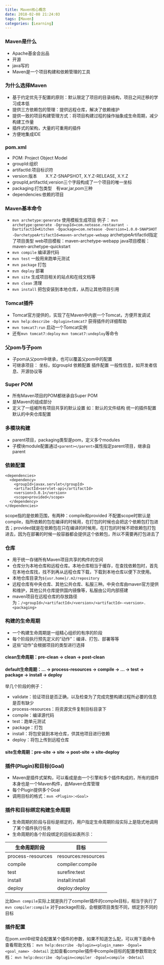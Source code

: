 ```yaml
---
title: Maven核心概念
date: 2018-02-08 21:24:03
tags: [Maven]
categories: [Learning]
---
```


### Maven是什么
- Apache基金会出品
- 开源
- java写的
- Maven是一个项目构建和依赖管理的工具

### 为什么选择Maven
- 基于约定优先于配置的原则：默认限定了项目的目录结构，项目之间迁移的学习成本低
- 提供三方依赖包的管理：提供远程仓库，解决了依赖维护
- 提供一致的项目构建管理方式：将项目构建过程的操作抽象成生命周期，减少构建工作量
- 插件式的架构，大量的可重用的插件
- 方便地集成IDE

### pom.xml
- POM: Project Object Model
- groupId:组织
- artifactId:项目标识符
- version:版本　　X.Y.Z-SNAPSHOT, X.Y.Z-RELEASE, X.Y.Z
- groupId,artifactId,version三个字段构成了一个项目的唯一坐标
- packaging:打包类型　有war,jar,pom三种
- dependencies:依赖的项目

### Maven基本命令
- `mvn archetype:generate`  使用模板生成项目
例子： 
`mvn archetype:generate -DgroupId=com.netease.restaurant -DartifactId=Kitchen -Dpackage=com.netease -Dversion=1.0.0-SNAPSHOT -DarchetypeArtifactId=maven-archetype-webapp`
archetypeArtifactId指定了项目类型
web项目模板：maven-archetype-webapp
java项目模板：maven-archetype-quickstart
- `mvn compile`  编译源代码
- `mvn test`  一般用来跑单元测试
- `mvn package`  打包
- `mvn deploy`  部署
- `mvn site`  生成项目相关的站点和在线文档等
- `mvn clean`  清理
- `mvn install`  把包安装到本地仓库，从而让其他项目引用

### Tomcat插件
- Tomcat官方提供的，实现了在Maven中内嵌一个Tomcat，方便开发调试
- `mvn help:describe -Dplugin=tomcat7`  获得插件的详细帮助
- `mvn tomcat7:run`  启动一个Tomcat实例
- 还有`mvn tomcat7:deploy`  `mvn tomcat7:undeploy`等命令

### 父pom与子pom
- 子pom从父pom中继承，也可以覆盖父pom中的配置
- 可继承项目：
坐标，如groupId
依赖配置
插件配置
一般性信息，如开发者信息、开源协议等

### Super POM
- 所有Maven项目的POM都继承自Super POM
- 是Maven的组成部分
- 定义了一组被所有项目共享的默认设置
如：默认的文件结构
统一的插件配置
默认的中央仓库配置

### 多模块构建
- parent项目，packaging类型是pom，定义多个modules
- 子模块module配置通过`<parent></parent>`属性指定parent项目，继承自parent

### 依赖配置
```
<dependencies>
  <dependency>
    <groupId>javax.servlet</groupId>
    <artifactId>servlet-api</artifactId>
    <version>3.0.1</version>
    <scope>provided</scope>
  </dependency>
</dependencies>
```
scope指的是依赖范围，有两种：compile和provided
不配置scope时默认是compile，指所依赖的包在编译的时候用，在打包的时候也会把这个依赖包打包进去；provided就是在依赖包在只在编译的时候用，在打包的时候不把依赖包打包进去，因为在部署的时候一般容器都会提供这个依赖包，所以不需要再打包进去了

### 仓库
- 用于统一存储所有Maven项目共享的构件的空间
- 仓库分为本地仓库和远程仓库。本地仓库相当于缓存，在查找依赖包时，首先在本地仓库找，找不到再从远程仓库下载，下载到本地仓库以便下次使用。
- 本地仓库目录为`${usr.home}/.m2/repository`
- 远程仓库有中央仓库、其他公共仓库、私服三种。中央仓库由maven官方提供和维护，其他公共仓库提供国内镜像等，私服由公司内部搭建
- maven项目在远程仓库的存放路径为：`/<groupId>/<artifactId>/<version>/<artifactId>-<version>.<packaging>`

### 构建的生命周期
- 一个构建生命周期是一组精心组织的有序的阶段
- 每个阶段执行预先定义的“动作”：编译、打包、部署等等
- 这些“动作”会根据项目的类型进行选择
#### clean生命周期：pre-clean -> clean -> post-clean
#### default生命周期：... -> process-resources -> compile -> ... -> test -> package -> install -> deploy
举几个阶段的例子：
- validate：验证项目是否正确，以及检查为了完成完整构建过程所必要的信息是否有缺少
- process-resources：将资源文件复制目标目录下
- compile：编译源代码
- test：跑单元测试
- package：打包
- install：将包安装到本地仓库，供其他项目进行依赖
- deploy：将包上传到远程仓库
#### site生命周期：pre-site -> site -> post-site -> site-deploy

### 插件(Plugin)和目标(Goal)
- Maven是插件式架构，可以看成是由一个引擎和多个插件构成的，所有的插件本身也是一个Maven构件，由Maven仓库管理
- 每个Plugin提供多个Goal
- 调用目标的格式：`mvn <Plugin>:<Goal>`

### 插件和目标绑定构建生命周期
- 生命周期的阶段与目标是绑定的，用户指定生命周期阶段实际上是隐式地调用了某个插件执行任务
- 生命周期的各个阶段绑定的目标如表所示：

|    生命周期阶段    | 目标 |
| ---------- | --- |
| process-resources |  resources:resources |
| compile       |  compiler:compile |
| test          |  surefire:test |
| install       |  install:install |
| deploy        |  deploy:deploy |
比如`mvn compile`实际上就是执行了compiler插件的compile目标，相当于执行了`mvn compiler:compile`
对于package阶段，会根据项目类型不同，绑定到不同的目标

### 插件配置
在pom.xml中经常会配置某个插件的参数，如果不知道怎么配，可以用下面命令查看帮助文档：
`mvn help:describe -Dplugin=<plugin_name> -Dgoal=<goal_name> -Ddetail`
比如查看compiler插件中compile目标的配置参数帮助文档：
`mvn help:describe -Dplugin=compiler -Dgoal=compile -Ddetail`








